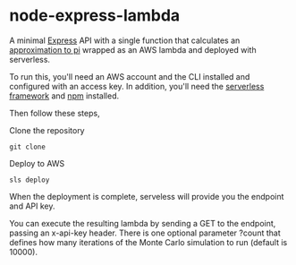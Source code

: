 # node-express-lambda

A minimal [Express](https://expressjs.com/) API with a single function that calculates 
an [approximation to pi](https://www.google.com/search?q=calculate+pi+monte+carlo&oq=calculate+pi+monte+carlo&aqs=chrome.0.0l6.4335j0j7&sourceid=chrome&ie=UTF-8#kpvalbx=0) wrapped as an AWS lambda and deployed with serverless.

To run this, you'll need an AWS account and the CLI installed and configured 
with an access key. 
In addition, you'll need the [serverless framework](https://serverless.com/) and [npm](https://www.npmjs.com/) installed. 

Then follow these steps,

Clone the repository

````
git clone 
````

Deploy to AWS

````
sls deploy
````

When the deployment is complete, serveless will provide you the endpoint and API key.

You can execute the resulting lambda by sending a GET to the endpoint, passing an x-api-key header.
There is one optional parameter ?count that defines how many iterations of the Monte Carlo
simulation to run (default is 10000).